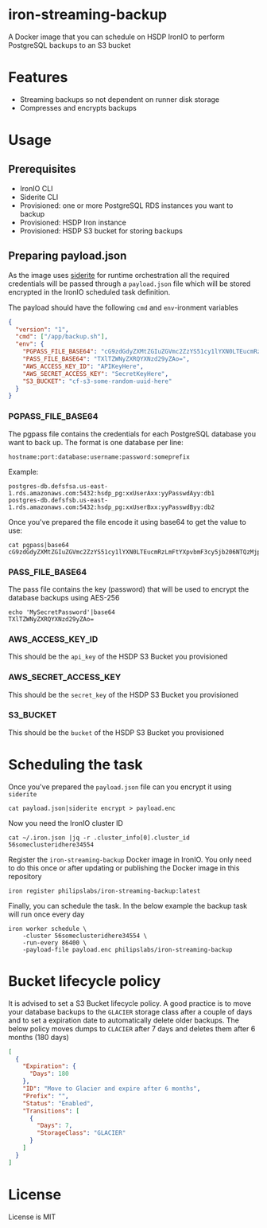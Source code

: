 # iron-streaming-backup

A Docker image that you can schedule on HSDP IronIO to perform PostgreSQL backups to an S3 bucket

# Features
- Streaming backups so not dependent on runner disk storage
- Compresses and encrypts backups

# Usage

## Prerequisites
- IronIO CLI
- Siderite CLI
- Provisioned: one or more PostgreSQL RDS instances you want to backup
- Provisioned: HSDP Iron instance
- Provisioned: HSDP S3 bucket for storing backups

## Preparing payload.json
As the image uses [siderite](https://github.com/philips-labs/siderite) for runtime orchestration all the required credentials will be passed through a `payload.json` file which will be stored encrypted in the IronIO scheduled task definition.

The payload should have the following `cmd` and `env`-ironment variables

```json
{
  "version": "1",
  "cmd": ["/app/backup.sh"],
  "env": {
	"PGPASS_FILE_BASE64": "cG9zdGdyZXMtZGIuZGVmc2ZzYS51cy1lYXN0LTEucmRzLmFtYXpvbmF3cy5jb206NTQzMjpoc2RwX3BnOnh4VXNlckF4eDp5eVBhc3N3ZEF5eTpkYjEKcG9zdGdyZXMtZGIuZGVmc2ZzYi51cy1lYXN0LTEucmRzLmFtYXpvbmF3cy5jb206NTQzMjpoc2RwX3BnOnh4VXNlckJ4eDp5eVBhc3N3ZEJ5eTpkYjIK",
	"PASS_FILE_BASE64": "TXlTZWNyZXRQYXNzd29yZAo=",
	"AWS_ACCESS_KEY_ID": "APIKeyHere",
	"AWS_SECRET_ACCESS_KEY": "SecretKeyHere",
	"S3_BUCKET": "cf-s3-some-random-uuid-here"
  }
}
```

### PGPASS_FILE_BASE64
The pgpass file contains the credentials for each PostgreSQL database you want to back up. The format is one database per line:

```
hostname:port:database:username:password:someprefix
```

Example:

```
postgres-db.defsfsa.us-east-1.rds.amazonaws.com:5432:hsdp_pg:xxUserAxx:yyPasswdAyy:db1
postgres-db.defsfsb.us-east-1.rds.amazonaws.com:5432:hsdp_pg:xxUserBxx:yyPasswdByy:db2
```

Once you've prepared the file encode it using base64 to get the value to use:

```shell
cat pgpass|base64
cG9zdGdyZXMtZGIuZGVmc2ZzYS51cy1lYXN0LTEucmRzLmFtYXpvbmF3cy5jb206NTQzMjpoc2RwX3BnOnh4VXNlckF4eDp5eVBhc3N3ZEF5eTpkYjEKcG9zdGdyZXMtZGIuZGVmc2ZzYi51cy1lYXN0LTEucmRzLmFtYXpvbmF3cy5jb206NTQzMjpoc2RwX3BnOnh4VXNlckJ4eDp5eVBhc3N3ZEJ5eTpkYjIK
```

### PASS_FILE_BASE64
The pass file contains the key (password) that will be used to encrypt the database backups using AES-256

```shell
echo 'MySecretPassword'|base64
TXlTZWNyZXRQYXNzd29yZAo=
```

### AWS_ACCESS_KEY_ID
This should be the `api_key` of the HSDP S3 Bucket you provisioned

### AWS_SECRET_ACCESS_KEY
This should be the `secret_key` of the HSDP S3 Bucket you provisioned

### S3_BUCKET
This should be the `bucket` of the HSDP S3 Bucket you provisioned

# Scheduling the task
Once you've prepared the `payload.json` file can you encrypt it using `siderite`

```shell
cat payload.json|siderite encrypt > payload.enc
```

Now you need the IronIO cluster ID

```shell
cat ~/.iron.json |jq -r .cluster_info[0].cluster_id
56someclusteridhere34554
````

Register the `iron-streaming-backup` Docker image in IronIO. You only need to do this once or after updating or publishing the Docker image in this repository

```shell
iron register philipslabs/iron-streaming-backup:latest
```

Finally, you can schedule the task. In the below example the backup task will run once every day

```shell
iron worker schedule \
	-cluster 56someclusteridhere34554 \
	-run-every 86400 \
	-payload-file payload.enc philipslabs/iron-streaming-backup
```

# Bucket lifecycle policy
It is advised to set a S3 Bucket lifecycle policy. A good practice is to move your database backups to the `GLACIER` storage class after a couple of days and to set a expiration date to automatically delete older backups. The below policy moves dumps to `CLACIER` after 7 days and deletes them after 6 months (180 days)

```json
[
  {
    "Expiration": {
      "Days": 180
    },
    "ID": "Move to Glacier and expire after 6 months",
    "Prefix": "",
    "Status": "Enabled",
    "Transitions": [
      {
        "Days": 7,
        "StorageClass": "GLACIER"
      }
    ]
  }
]
```

# License

License is MIT
